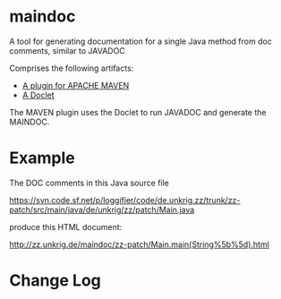 # maindoc

A tool for generating documentation for a single Java method from doc comments, similar to JAVADOC

Comprises the following artifacts:

* [A plugin for APACHE MAVEN](maindoc-maven-plugin/README.md)
* [A Doclet](maindoc-doclet/README.md)

The MAVEN plugin uses the Doclet to run JAVADOC and generate the MAINDOC.

# Example

The DOC comments in this Java source file

https://svn.code.sf.net/p/loggifier/code/de.unkrig.zz/trunk/zz-patch/src/main/java/de/unkrig/zz/patch/Main.java

produce this HTML document:

http://zz.unkrig.de/maindoc/zz-patch/Main.main(String%5b%5d).html

# Change Log
